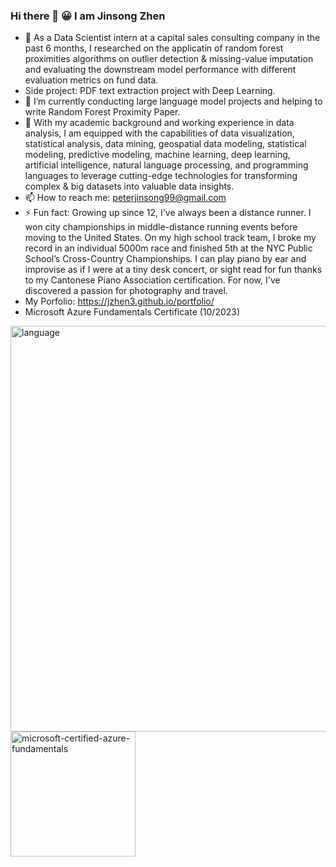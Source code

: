 ### Hi there 👋 😀 I am Jinsong Zhen

- 🔭 As a Data Scientist intern at a capital sales consulting company in the past 6 months, I researched on the applicatin of random forest proximities algorithms on outlier detection & missing-value imputation and evaluating the downstream model performance with different evaluation metrics on fund data.
- Side project: PDF text extraction project with Deep Learning.
- 🌱 I’m currently conducting large language model projects and helping to write Random Forest Proximity Paper.
- 👯 With my academic background and working experience in data analysis, I am equipped with the capabilities of data visualization, statistical analysis, data mining, geospatial data modeling, statistical modeling, predictive modeling, machine learning, deep learning, artificial intelligence, natural language processing, and programming languages to leverage cutting-edge technologies for transforming complex & big datasets into valuable data insights.
- 📫 How to reach me: peterjinsong99@gmail.com
- ⚡ Fun fact: Growing up since 12, I've always been a distance runner. I won city championships in middle-distance running events before moving to the United States. On my high school track team, I broke my record in an individual 5000m race and finished 5th at the NYC Public School’s Cross-Country Championships. I can play piano by ear and improvise as if I were at a tiny desk concert, or sight read for fun thanks to my Cantonese Piano Association certification. For now, I've discovered a passion for photography and travel.
- My Porfolio: https://jzhen3.github.io/portfolio/
- Microsoft Azure Fundamentals Certificate (10/2023)

<img width="649" alt="language" src="https://github.com/jzhen3/jzhen3/assets/43261136/af12c093-aa9d-4ae9-a11e-644bfbdd96ff">
<img width="200" height="200" alt="microsoft-certified-azure-fundamentals" src="https://github.com/jzhen3/jzhen3/assets/43261136/8e336b6c-611e-4507-bc0c-babf71140845">
